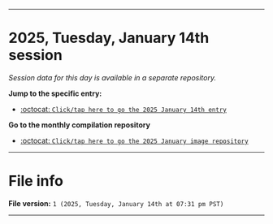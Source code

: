 
***

# 2025, Tuesday, January 14th session

_Session data for this day is available in a separate repository._

**Jump to the specific entry:**

- [:octocat: `Click/tap here to go the 2025 January 14th entry`](https://github.com/seanpm2001/SeansLifeArchive_Images_ModernSmurfsVillage_Y2025_V1/tree/SeansLifeArchive_ModernSmurfsVillage_Y2025_V1_Main-dev/2025/01_January/14/)

**Go to the monthly compilation repository**

- [:octocat: `Click/tap here to go the 2025 January image repository`](https://github.com/seanpm2001/SeansLifeArchive_Images_ModernSmurfsVillage_Y2025_V1/)

***

# File info

**File version:** `1 (2025, Tuesday, January 14th at 07:31 pm PST)`

***
